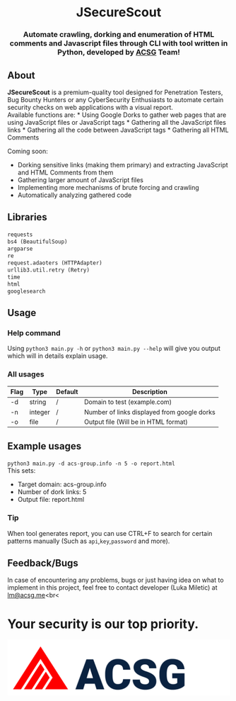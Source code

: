 <h1 align="center">JSecureScout</h1>
<h3 align="center">Automate crawling, dorking and enumeration of HTML comments and Javascript files through CLI with tool written in Python, developed by <a href="https://acs-group.info">ACSG</a> Team!</h3>
<h2>About</h2>
<b>JSecureScout</b> is a premium-quality tool designed for Penetration Testers, Bug Bounty Hunters or any CyberSecurity Enthusiasts to automate certain security checks on web applications with a visual report.<br>
Available functions are:
* Using Google Dorks to gather web pages that are using JavaScript files or JavaScript tags
* Gathering all the JavaScript files links
* Gathering all the code between JavaScript tags
* Gathering all HTML Comments<br>

Coming soon:
* Dorking sensitive links (making them primary) and extracting JavaScript and HTML Comments from them
* Gathering larger amount of JavaScript files
* Implementing more mechanisms of brute forcing and crawling
* Automatically analyzing gathered code

## Libraries
```
requests
bs4 (BeautifulSoup)
argparse
re
request.adaoters (HTTPAdapter)
urllib3.util.retry (Retry)
time
html
googlesearch
```
## Usage
### Help command
Using `python3 main.py -h` or `python3 main.py --help` will give you output which will in details explain usage.
### All usages
| Flag    | Type   | Default | Description                                 |
|---------|--------|---------|---------------------------------------------|
| -d      | string | /       | Domain to test (example.com)                |
| -n      | integer| /       | Number of links displayed from google dorks |
| -o      | file   | /       | Output file (Will be in HTML format)        |

## Example usages
`python3 main.py -d acs-group.info -n 5 -o report.html`<br>
This sets:
* Target domain: acs-group.info
* Number of dork links: 5
* Output file: report.html

### Tip
When tool generates report, you can use CTRL+F to search for certain patterns manually (Such as `api`,`key`,`password` and more).

## Feedback/Bugs
In case of encountering any problems, bugs or just having idea on what to implement in this project, feel free to contact developer (Luka Miletic) at [lm@acsg.me](mailto:lm@acsg.me)<br<

# Your security is our top priority.
[<img src="./ACSG.png" />](https://acs-group.info/)


